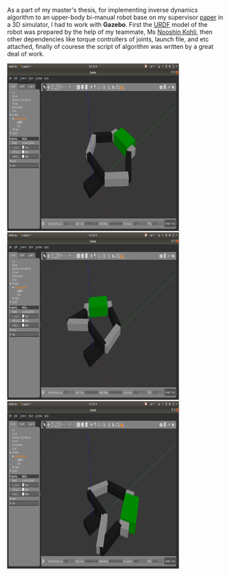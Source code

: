 As a part of my master's thesis, for implementing inverse dynamics algorithm to an upper-body bi-manual robot base on my supervisor [paper](https://www.researchgate.net/publication/320330613_Inverse_Dynamics_Control_of_Bimanual_Object_Manipulation_Using_Orthogonal_Decomposition_An_Analytic_Approach) in a 3D simulator, I had to work with __Gazebo__. First the [URDF](http://wiki.ros.org/urdf) model of the robot was prepared by the help of my teammate, Ms [Nooshin Kohli](https://github.com/nooshin-kohli), then other dependencies like torque controllers of joints, launch file, and etc attached, finally of courese the script of algorithm was written by a great deal of work.

<p>
  <img style="text-align:left;" width="400" height="389" src="/img/6dof_bimanual_manipulation/bimanual_1.png" alt="Logo">
  <img style="text-align:center;" width="400" height="389" src="/img/6dof_bimanual_manipulation/bimanual_2.png" alt="Logo">
  <img style="text-align:right;" width="400" height="389" src="/img/6dof_bimanual_manipulation/bimanual_3.png" alt="Logo">
</p>
